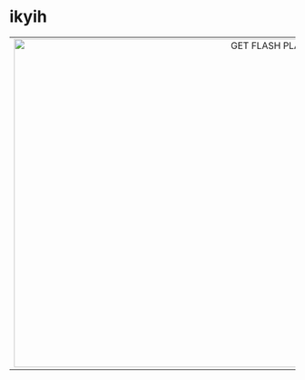 # ikyih
 <div>
            <table width="100%" height="100%">
                <tr>
                    <td  align="center" valign="top">
                           <object type="application/x-shockwave-flash" id="stage" data="misnowdriftland_final.swf" width="900" height="578">
                            <param name="allowScriptAccess" value="sameDomain" />
                            <param name="movie" value="misnowdriftland_final.swf" />
                            <param name="quality" value="high" />
                            <param name="menu" value="false" />
                                   <a target="_blank" href="http://www.adobe.com/shockwave/download/download.cgi?P1_Prod_Version=ShockwaveFlash"><img src="img/noflash.jpg" alt="GET FLASH PLAYER" height="578" width="900" border="0" /></a>
                        </object>
                    </td>
                </tr>
            </table>
        </div>
        
